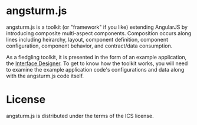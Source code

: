 angsturm.js
============

angsturm.js is a toolkit (or "framework" if you like) extending AngularJS by introducing composite multi-aspect components.  Composition occurs along lines including heirarchy, layout, component definition, component configuration, component behavior, and contract/data consumption.

As a fledgling toolkit, it is presented in the form of an example application, the [Interface Designer](http://www.angsturm.org/demo.html).  To get to know how the toolkit works, you will need to examine the example application code's configurations and data along with the angsturm.js code itself.

License
=========
angsturm.js is distributed under the terms of the ICS license.
